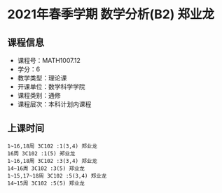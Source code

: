 # 2021年春季学期 数学分析(B2) 郑业龙






## 课程信息

- 课程号：MATH1007.12
- 学分：6
- 教学类型：理论课
- 开课单位：数学科学学院
- 课程类别：通修
- 课程层次：本科计划内课程

## 上课时间

```
1~16,18周 3C102 :1(3,4) 郑业龙
16周 3C102 :1(5) 郑业龙
1~16,18周 3C102 :3(3,4) 郑业龙
14~16周 3C102 :3(5) 郑业龙
1~15,17~18周 3C102 :5(3,4) 郑业龙
14~15周 3C102 :5(5) 郑业龙
```

